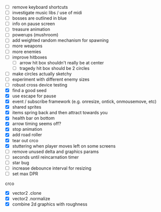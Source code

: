 - [ ] remove keyboard shortcuts
- [ ] investigate music libs / use of midi
- [ ] bosses are outlined in blue
- [ ] info on pause screen
- [ ] treasure animation
- [ ] powerups (mushroom)
- [ ] add weighted random mechanism for spawning
- [ ] more weapons
- [ ] more enemies
- [ ] improve hitboxes
  - [ ] arrow hit box shouldn't really be at center
  - [ ] tragedy hit box should be 2 circles
- [ ] make circles actually sketchy
- [ ] experiment with different enemy sizes
- [ ] robust cross device testing
- [x] find a good seed
- [x] use escape for pause
- [x] event / subscribe framework (e.g. onresize, ontick, onmousemove, etc)
- [x] shared sprites
- [x] items spring back and then attract towards  you
- [x] health bar on bottom
- [x] arrow timing seems off?
- [x] stop animation
- [x] add road roller
- [x] tear out crco
- [x] stuttering when player moves left on some screens
- [ ] remove unused delta and graphics params
- [ ] seconds until reincarnation timer
- [ ] star bug
- [ ] increase debounce interval for resizing
- [ ] set max DPR

crco

- [x] vector2 .clone
- [x] vector2 .normalize
- [x] combine 2d graphics with roughness
